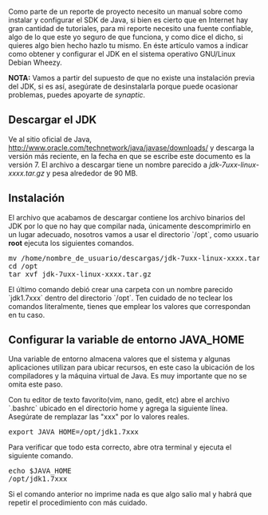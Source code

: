 <p>Como parte de un reporte de proyecto necesito un manual sobre como instalar y configurar el SDK de Java, si bien es cierto que en Internet hay gran cantidad de tutoriales, para mi reporte necesito una fuente confiable, algo de lo que este yo seguro de que funciona, y como dice el dicho, si quieres algo bien hecho hazlo tu mismo. En éste artículo vamos a indicar como obtener y configurar el JDK en el sistema operativo GNU/Linux Debian Wheezy.</p>

<p><strong>NOTA:</strong> Vamos a partir del supuesto de que no existe una instalación previa del JDK, si es así, asegúrate de desinstalarla porque puede ocasionar problemas, puedes apoyarte de <em>synaptic</em>.</p>

## Descargar el JDK

<p>Ve al sitio oficial de Java, <a href="http://www.oracle.com/technetwork/java/javase/downloads/">http://www.oracle.com/technetwork/java/javase/downloads/</a> y descarga la versión más reciente, en la fecha en que se escribe este documento es la versión 7. El archivo a descargar tiene un nombre parecido a  <em>jdk-7uxx-linux-xxxx.tar.gz</em> y pesa alrededor de 90 MB.</p>

## Instalación

<p>El archivo que acabamos de descargar contiene los archivo binarios del JDK por lo que no hay que compilar nada, únicamente descomprimirlo en un lugar adecuado, nosotros vamos a usar el directorio `/opt`, como usuario <strong>root</strong> ejecuta los siguientes comandos.</p>

<pre lang="bash" theme="slate">
mv /home/nombre_de_usuario/descargas/jdk-7uxx-linux-xxxx.tar.gz /opt/
cd /opt
tar xvf jdk-7uxx-linux-xxxx.tar.gz
</pre>

<p>El último comando debió crear una carpeta con un nombre parecido `jdk1.7xxx` dentro del directorio `/opt`. Ten cuidado de no teclear los comandos literalmente, tienes que emplear los valores que correspondan en tu caso.</p>

## Configurar la variable de entorno JAVA_HOME

<p>Una variable de entorno almacena valores que el sistema y algunas aplicaciones utilizan para ubicar recursos, en este caso la ubicación de los compiladores y la máquina virtual de Java. Es muy importante que no se omita este paso.</p>

<p>Con tu editor de texto favorito(vim, nano, gedit, etc) abre el archivo `.bashrc` ubicado en el directorio home y agrega la siguiente línea. Asegúrate de remplazar las "xxx" por lo valores reales.</p>

<pre lang="bash" theme="slate">
export JAVA_HOME=/opt/jdk1.7xxx
</pre>

<p>Para verificar que todo esta correcto, abre otra terminal y ejecuta el siguiente comando.</p>

<pre lang="bash" theme="slate">
echo $JAVA_HOME
/opt/jdk1.7xxx
</pre>

<p>Si el comando anterior no imprime nada es que algo salio mal y habrá que repetir el procedimiento con más cuidado.</p>
